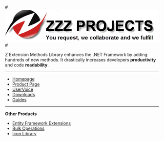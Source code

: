 #![Logo](src/logo.png)#

Z Extension Methods Library enhances the .NET Framework by adding hundreds of new methods. It drastically increases developers **productivity** and code **readability**.

---

- [Homepage](http://www.zzzprojects.com)
- [Product Page](http://www.zzzprojects.com/extension-methods/)
- [UserVoice](http://zzzprojects.uservoice.com/forums/283927)
- [Downloads](http://www.zzzprojects.com/products/)
- [Guides](http://www.zzzprojects.com/guides/extension-methods/index.html)

---

**Other Products**
- [Entity Framework Extensions](http://www.zzzprojects.com/entity-framework-extensions/)
- [Bulk Operations](http://www.zzzprojects.com/bulk-operations/)
- [Icon Library](http://www.zzzprojects.com/icon-library/)